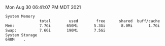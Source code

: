 Mon Aug 30 06:41:07 PM MDT 2021
```bash
System Memory
               total        used        free      shared  buff/cache   available
Mem:           7.7Gi       650Mi       5.3Gi       8.0Mi       1.7Gi       6.7Gi
Swap:          7.6Gi       190Mi       7.5Gi
System Storage
640M	.
```
```bash
